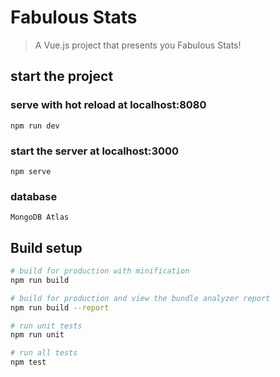 # Fabulous Stats

> A Vue.js project that presents you Fabulous Stats!

## start the project

### serve with hot reload at localhost:8080

`npm run dev`

### start the server at localhost:3000

`npm serve`

### database

`MongoDB Atlas`

## Build setup

```bash
# build for production with minification
npm run build

# build for production and view the bundle analyzer report
npm run build --report

# run unit tests
npm run unit

# run all tests
npm test
```
